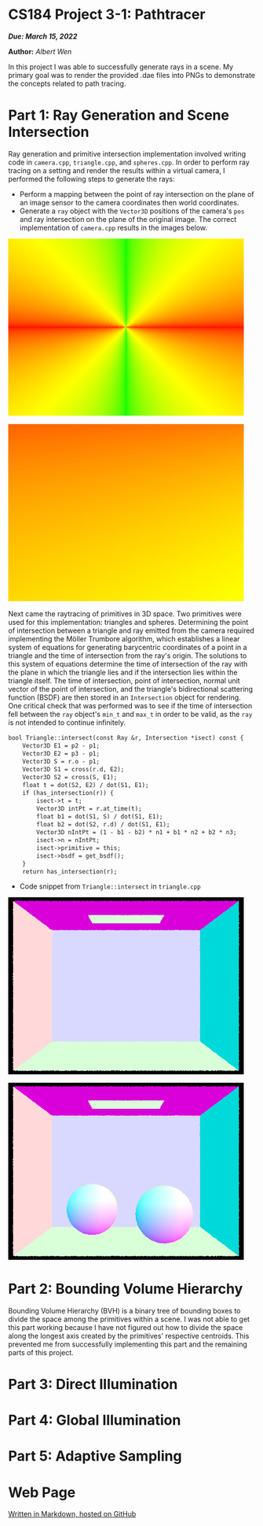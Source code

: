 CS184 Project 3-1: Pathtracer
==============

***Due: March 15, 2022***

**Author:** *Albert Wen*

In this project I was able to successfully generate rays in a scene. My primary goal was to render the provided .dae files into PNGs to demonstrate the concepts related to path tracing.

# Part 1: Ray Generation and Scene Intersection

Ray generation and primitive intersection implementation involved writing code in `camera.cpp`, `triangle.cpp`, and `spheres.cpp`. In order to perform ray tracing on a setting and render the results within a virtual camera, I performed the following steps to generate the rays:
* Perform a mapping between the point of ray intersection on the plane of an image sensor to the camera coordinates then world coordinates.
* Generate a `ray` object with the `Vector3D` positions of the camera's `pos` and ray intersection on the plane of the original image.
The correct implementation of `camera.cpp` results in the images below.

![CBempty.dae after task 2](images/part1/task2/CBempty.png)

![banana.dae after task 2](images/part1/task2/banana.png)

Next came the raytracing of primitives in 3D space. Two primitives were used for this implementation: triangles and spheres. Determining the point of intersection between a triangle and ray emitted from the camera required implementing the Möller Trumbore algorithm, which establishes a linear system of equations for generating barycentric coordinates of a point in a triangle and the time of intersection from the ray's origin. The solutions to this system of equations determine the time of intersection of the ray with the plane in which the triangle lies and if the intersection lies within the triangle itself. The time of intersection, point of intersection, normal unit vector of the point of intersection, and the triangle's bidirectional scattering function (BSDF) are then stored in an `Intersection` object for rendering. One critical check that was performed was to see if the time of intersection fell between the `ray` object's `min_t` and `max_t` in order to be valid, as the `ray` is not intended to continue infinitely.

```
bool Triangle::intersect(const Ray &r, Intersection *isect) const {
	Vector3D E1 = p2 - p1;
	Vector3D E2 = p3 - p1;
	Vector3D S = r.o - p1;
	Vector3D S1 = cross(r.d, E2);
	Vector3D S2 = cross(S, E1);
	float t = dot(S2, E2) / dot(S1, E1);
	if (has_intersection(r)) {
		isect->t = t;
		Vector3D intPt = r.at_time(t);
		float b1 = dot(S1, S) / dot(S1, E1);
		float b2 = dot(S2, r.d) / dot(S1, E1);
		Vector3D nIntPt = (1 - b1 - b2) * n1 + b1 * n2 + b2 * n3;
		isect->n = nIntPt;
		isect->primitive = this;
		isect->bsdf = get_bsdf();
	}
	return has_intersection(r);
```
* Code snippet from `Triangle::intersect` in `triangle.cpp`

![CBempty.dae after task 3](images/part1/task3/CBempty.png)


![CBspheres_lambertian.dae after task 4](images/part1/task4/CBspheres.png)

# Part 2: Bounding Volume Hierarchy
Bounding Volume Hierarchy (BVH) is a binary tree of bounding boxes to divide the space among the primitives within a scene. I was not able to get this part working because I have not figured out how to divide the space along the longest axis created by the primitives' respective centroids. This prevented me from successfully implementing this part and the remaining parts of this project.

# Part 3: Direct Illumination


# Part 4: Global Illumination


# Part 5: Adaptive Sampling




# Web Page
[Written in Markdown, hosted on GitHub](https://github.com/cal-cs184-student/sp22-project-webpages-AlbertScribblenaut/blob/master/proj3-1/index.md)
